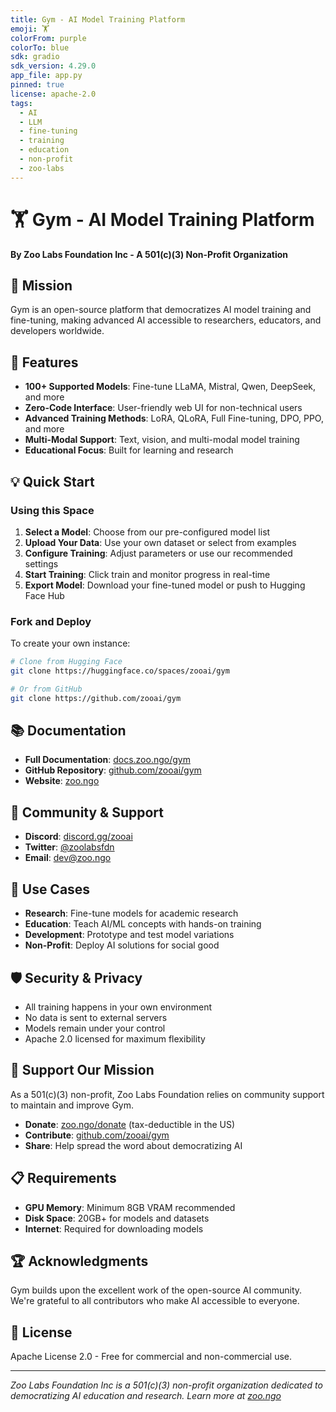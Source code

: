 ```yaml
---
title: Gym - AI Model Training Platform
emoji: 🏋️
colorFrom: purple
colorTo: blue
sdk: gradio
sdk_version: 4.29.0
app_file: app.py
pinned: true
license: apache-2.0
tags:
  - AI
  - LLM
  - fine-tuning
  - training
  - education
  - non-profit
  - zoo-labs
---
```


# 🏋️ Gym - AI Model Training Platform

**By Zoo Labs Foundation Inc - A 501(c)(3) Non-Profit Organization**

## 🌟 Mission

Gym is an open-source platform that democratizes AI model training and fine-tuning, making advanced AI accessible to researchers, educators, and developers worldwide.

## 🚀 Features

- **100+ Supported Models**: Fine-tune LLaMA, Mistral, Qwen, DeepSeek, and more
- **Zero-Code Interface**: User-friendly web UI for non-technical users
- **Advanced Training Methods**: LoRA, QLoRA, Full Fine-tuning, DPO, PPO, and more
- **Multi-Modal Support**: Text, vision, and multi-modal model training
- **Educational Focus**: Built for learning and research

## 💡 Quick Start

### Using this Space

1. **Select a Model**: Choose from our pre-configured model list
2. **Upload Your Data**: Use your own dataset or select from examples
3. **Configure Training**: Adjust parameters or use our recommended settings
4. **Start Training**: Click train and monitor progress in real-time
5. **Export Model**: Download your fine-tuned model or push to Hugging Face Hub

### Fork and Deploy

To create your own instance:

```bash
# Clone from Hugging Face
git clone https://huggingface.co/spaces/zooai/gym

# Or from GitHub
git clone https://github.com/zooai/gym
```

## 📚 Documentation

- **Full Documentation**: [docs.zoo.ngo/gym](https://docs.zoo.ngo/gym)
- **GitHub Repository**: [github.com/zooai/gym](https://github.com/zooai/gym)
- **Website**: [zoo.ngo](https://zoo.ngo)

## 🤝 Community & Support

- **Discord**: [discord.gg/zooai](https://discord.gg/zooai)
- **Twitter**: [@zoolabsfdn](https://twitter.com/zoolabsfdn)
- **Email**: dev@zoo.ngo

## 🎯 Use Cases

- **Research**: Fine-tune models for academic research
- **Education**: Teach AI/ML concepts with hands-on training
- **Development**: Prototype and test model variations
- **Non-Profit**: Deploy AI solutions for social good

## 🛡️ Security & Privacy

- All training happens in your own environment
- No data is sent to external servers
- Models remain under your control
- Apache 2.0 licensed for maximum flexibility

## 💖 Support Our Mission

As a 501(c)(3) non-profit, Zoo Labs Foundation relies on community support to maintain and improve Gym. 

- **Donate**: [zoo.ngo/donate](https://zoo.ngo/donate) (tax-deductible in the US)
- **Contribute**: [github.com/zooai/gym](https://github.com/zooai/gym)
- **Share**: Help spread the word about democratizing AI

## 📋 Requirements

- **GPU Memory**: Minimum 8GB VRAM recommended
- **Disk Space**: 20GB+ for models and datasets
- **Internet**: Required for downloading models

## 🏆 Acknowledgments

Gym builds upon the excellent work of the open-source AI community. We're grateful to all contributors who make AI accessible to everyone.

## 📄 License

Apache License 2.0 - Free for commercial and non-commercial use.

---

*Zoo Labs Foundation Inc is a 501(c)(3) non-profit organization dedicated to democratizing AI education and research. Learn more at [zoo.ngo](https://zoo.ngo)*